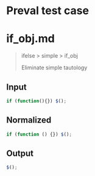 # Preval test case

# if_obj.md

> ifelse > simple > if_obj
>
> Eliminate simple tautology

## Input

`````js filename=intro
if (function(){}) $();
`````

## Normalized

`````js filename=intro
if (function () {}) $();
`````

## Output

`````js filename=intro
$();
`````
